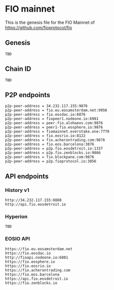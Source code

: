 # FIO mainnet

This is the genesis file for the FIO Mainnet of https://github.com/fioprotocol/fio

## Genesis

```
TBD
```

## Chain ID
```
TBD
```

## P2P endpoints

```
p2p-peer-address = 34.232.117.155:9876
p2p-peer-address = fio.eu.eosamsterdam.net:9956
p2p-peer-address = fio.eosdac.io:6876
p2p-peer-address = fiopeer1.nodeone.io:6981
p2p-peer-address = peer.fio.alohaeos.com:9876
p2p-peer-address = peer1-fio.eosphere.io:9876
p2p-peer-address = fiomainnet.everstake.one:7770
p2p-peer-address = fio.eosrio.io:8122
p2p-peer-address = fio.acherontrading.com:9876
p2p-peer-address = fio.eos.barcelona:3876
p2p-peer-address = p2p.fio.eosdetroit.io:1337
p2p-peer-address = p2p.fio.zenblocks.io:9866
p2p-peer-address = fio.blockpane.com:9876
p2p-peer-address = p2p.fioprotocol.io:3856
```

## API endpoints

### History v1

```
http://34.232.117.155:8888
http://api.fio.eosdetroit.io
```

### Hyperion

```
TBD
```

### EOSIO API

```
https://fio.eu.eosamsterdam.net
https://fio.eosdac.io
http://fioapi.nodeone.io:6881
https://fio.eosphere.io
https://fio.eosrio.io
https://fio.acherontrading.com
https://fio.eos.barcelona
https://api.fio.eosdetroit.io
https://fio.zenblocks.io
```
